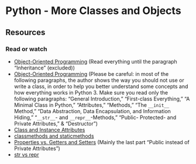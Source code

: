 # Python - More Classes and Objects

## Resources
### Read or watch
- [Object-Oriented Programming](https://alu-intranet.hbtn.io/rltoken/NxSyny_ojf0m2yY1FxhvsA) (Read everything until the paragraph “Inheritance” (excluded))
- [Object-Oriented Programming](https://alu-intranet.hbtn.io/rltoken/PgSxX0FFvkpyAjNyoU0qcg) (Please be careful: in most of the following paragraphs, the author shows the way you should not use or write a class, in order to help you better understand some concepts and how everything works in Python 3. Make sure you read only the following paragraphs: “General Introduction,” “First-class Everything,” “A Minimal Class in Python,” “Attributes,” “Methods,” “The `__init__` Method,” “Data Abstraction, Data Encapsulation, and Information Hiding,” “`__str__`- and `__repr__`-Methods,” “Public- Protected- and Private Attributes,” & “Destructor”)
- [Class and Instance Attributes](https://alu-intranet.hbtn.io/rltoken/2Lv-3qPSpQfC1VI52d9LZA)
- [classmethods and staticmethods](https://alu-intranet.hbtn.io/rltoken/18KAvV_Ife9t5o3HYXj9DQ)
- [Properties vs. Getters and Setters](https://alu-intranet.hbtn.io/rltoken/uHYbs5bXkYo6KvTtT6K5Sg) (Mainly the last part “Public instead of Private Attributes”)
- [str vs repr](https://alu-intranet.hbtn.io/rltoken/I0LZ2eMDlX6Fc-vrJvY5fAs)
